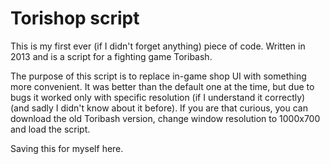 # Torishop script

This is my first ever (if I didn't forget anything) piece of code. Written in 2013 and is a script for a fighting game Toribash.

The purpose of this script is to replace in-game shop UI with something more convenient. It was better than the default one at the time, but due to bugs it worked only with specific resolution (if I understand it correctly) (and sadly I didn't know about it before). If you are that curious, you can download the old Toribash version, change window resolution to 1000x700 and load the script.

Saving this for myself here.